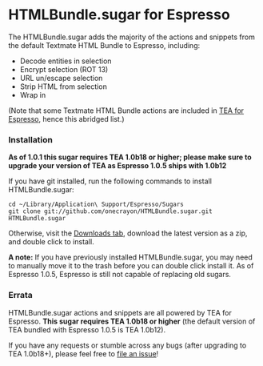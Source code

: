 HTMLBundle.sugar for Espresso
=============================

The HTMLBundle.sugar adds the majority of the actions and snippets from the default Textmate HTML Bundle to Espresso, including:

* Decode entities in selection
* Encrypt selection (ROT 13)
* URL un/escape selection
* Strip HTML from selection
* Wrap in <?= ... ?>

(Note that some Textmate HTML Bundle actions are included in [TEA for Espresso](http://github.com/onecrayon/tea-for-espresso/), hence this abridged list.)

### Installation

**As of 1.0.1 this sugar requires TEA 1.0b18 or higher; please make sure to upgrade your version of TEA as Espresso 1.0.5 ships with 1.0b12**

If you have git installed, run the following commands to install HTMLBundle.sugar:

    cd ~/Library/Application\ Support/Espresso/Sugars
    git clone git://github.com/onecrayon/HTMLBundle.sugar.git HTMLBundle.sugar

Otherwise, visit the [Downloads tab](http://github.com/onecrayon/HTMLBundle.sugar/downloads), download the latest version as a zip, and double click to install.

**A note:** If you have previously installed HTMLBundle.sugar, you may need to manually move it to the trash before you can double click install it. As of Espresso 1.0.5, Espresso is still not capable of replacing old sugars.

### Errata

HTMLBundle.sugar actions and snippets are all powered by TEA for Espresso.  **This sugar requires TEA 1.0b18 or higher** (the default version of TEA bundled with Espresso 1.0.5 is TEA 1.0b12).

If you have any requests or stumble across any bugs (after upgrading to TEA 1.0b18+), please feel free to [file an issue](http://github.com/onecrayon/HTMLBundle.sugar/issues)!